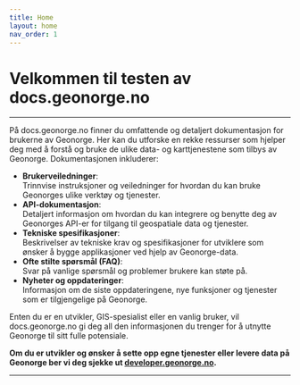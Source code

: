 ```yaml
---
title: Home
layout: home
nav_order: 1
---
```


# Velkommen til testen av docs.geonorge.no
----------------------


På docs.geonorge.no finner du omfattende og detaljert dokumentasjon for brukerne av Geonorge. Her kan du utforske en rekke ressurser som hjelper deg med å forstå og bruke de ulike data- og karttjenestene som tilbys av Geonorge. Dokumentasjonen inkluderer:

- **Brukerveiledninger**:  
  Trinnvise instruksjoner og veiledninger for hvordan du kan bruke Geonorges ulike verktøy og tjenester.
- **API-dokumentasjon**:  
  Detaljert informasjon om hvordan du kan integrere og benytte deg av Geonorges API-er for tilgang til geospatiale data og tjenester.
- **Tekniske spesifikasjoner**:  
  Beskrivelser av tekniske krav og spesifikasjoner for utviklere som ønsker å bygge applikasjoner ved hjelp av Geonorge-data.
- **Ofte stilte spørsmål (FAQ)**:  
  Svar på vanlige spørsmål og problemer brukere kan støte på.
- **Nyheter og oppdateringer**:  
  Informasjon om de siste oppdateringene, nye funksjoner og tjenester som er tilgjengelige på Geonorge.

Enten du er en utvikler, GIS-spesialist eller en vanlig bruker, vil docs.geonorge.no gi deg all den informasjonen du trenger for å utnytte Geonorge til sitt fulle potensiale.

**Om du er utvikler og ønsker å sette opp egne tjenester eller levere data på Geonorge ber vi deg sjekke ut [developer.geonorge.no](https://developer.geonorge.no).**

----
